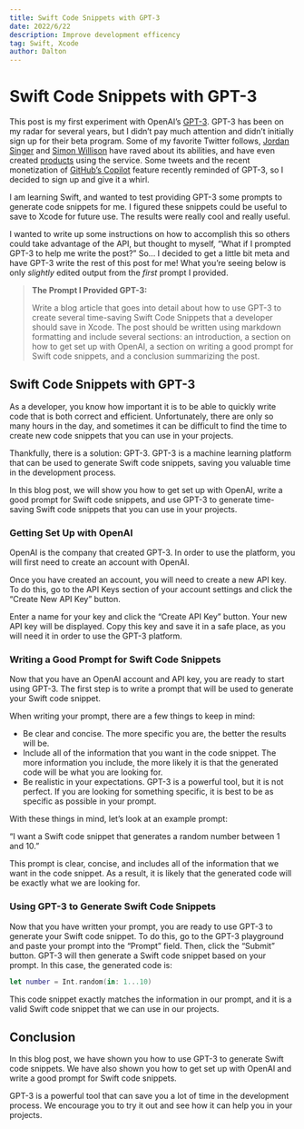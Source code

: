 ```yaml
---
title: Swift Code Snippets with GPT-3
date: 2022/6/22
description: Improve development efficency
tag: Swift, Xcode
author: Dalton
---
```


# Swift Code Snippets with GPT-3

This post is my first experiment with OpenAI’s [GPT-3](https://openai.com/api/). GPT-3 has been on my radar for several years, but I didn’t pay much attention and didn’t initially sign up for their beta program. Some of my favorite Twitter follows, [Jordan Singer]() and [Simon Willison]() have raved about its abilities, and have even created [products]() using the service. Some tweets and the recent monetization of [GitHub’s Copilot](https://github.com/features/copilot/) feature recently reminded of GPT-3, so I decided to sign up and give it a whirl.

I am learning Swift, and wanted to test providing GPT-3 some prompts to generate code snippets for me. I figured these snippets could be useful to save to Xcode for future use. The results were really cool and really useful.

I wanted to write up some instructions on how to accomplish this so others could take advantage of the API, but thought to myself, “What if I prompted GPT-3 to help me write the post?” So... I decided to get a little bit meta and have GPT-3 write the rest of this post for me! What you’re seeing below is only *slightly* edited output from the _first_ prompt I provided.


> **The Prompt I Provided GPT-3:**
> 
> Write a blog article that goes into detail about how to use GPT-3 to create several time-saving Swift Code Snippets that a developer should save in Xcode. The post should be written using markdown formatting and include several sections: an introduction, a section on how to get set up with OpenAI, a section on writing a good prompt for Swift code snippets, and a conclusion summarizing the post.
>

## Swift Code Snippets with GPT-3

As a developer, you know how important it is to be able to quickly write code that is both correct and efficient. Unfortunately, there are only so many hours in the day, and sometimes it can be difficult to find the time to create new code snippets that you can use in your projects.

Thankfully, there is a solution: GPT-3. GPT-3 is a machine learning platform that can be used to generate Swift code snippets, saving you valuable time in the development process.

In this blog post, we will show you how to get set up with OpenAI, write a good prompt for Swift code snippets, and use GPT-3 to generate time-saving Swift code snippets that you can use in your projects.

### Getting Set Up with OpenAI

OpenAI is the company that created GPT-3. In order to use the platform, you will first need to create an account with OpenAI.

Once you have created an account, you will need to create a new API key. To do this, go to the API Keys section of your account settings and click the “Create New API Key” button.

Enter a name for your key and click the “Create API Key” button. Your new API key will be displayed. Copy this key and save it in a safe place, as you will need it in order to use the GPT-3 platform.

### Writing a Good Prompt for Swift Code Snippets

Now that you have an OpenAI account and API key, you are ready to start using GPT-3. The first step is to write a prompt that will be used to generate your Swift code snippet.

When writing your prompt, there are a few things to keep in mind:
- Be clear and concise. The more specific you are, the better the results will be.
- Include all of the information that you want in the code snippet. The more information you include, the more likely it is that the generated code will be what you are looking for.
- Be realistic in your expectations. GPT-3 is a powerful tool, but it is not perfect. If you are looking for something specific, it is best to be as specific as possible in your prompt. 

With these things in mind, let’s look at an example prompt:

“I want a Swift code snippet that generates a random number between 1 and 10.”

This prompt is clear, concise, and includes all of the information that we want in the code snippet. As a result, it is likely that the generated code will be exactly what we are looking for.

### Using GPT-3 to Generate Swift Code Snippets

Now that you have written your prompt, you are ready to use GPT-3 to generate your Swift code snippet. To do this, go to the GPT-3 playground and paste your prompt into the “Prompt” field. Then, click the “Submit” button. GPT-3 will then generate a Swift code snippet based on your prompt. In this case, the generated code is:

```swift
let number = Int.random(in: 1...10)
```

This code snippet exactly matches the information in our prompt, and it is a valid Swift code snippet that we can use in our projects.

## Conclusion

In this blog post, we have shown you how to use GPT-3 to generate Swift code snippets. We have also shown you how to get set up with OpenAI and write a good prompt for Swift code snippets.

GPT-3 is a powerful tool that can save you a lot of time in the development process. We encourage you to try it out and see how it can help you in your projects.